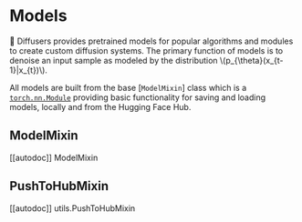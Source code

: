 <!--Copyright 2025 The HuggingFace Team. All rights reserved.

Licensed under the Apache License, Version 2.0 (the "License"); you may not use this file except in compliance with
the License. You may obtain a copy of the License at

http://www.apache.org/licenses/LICENSE-2.0

Unless required by applicable law or agreed to in writing, software distributed under the License is distributed on
an "AS IS" BASIS, WITHOUT WARRANTIES OR CONDITIONS OF ANY KIND, either express or implied. See the License for the
specific language governing permissions and limitations under the License.
-->

# Models

🤗 Diffusers provides pretrained models for popular algorithms and modules to create custom diffusion systems. The primary function of models is to denoise an input sample as modeled by the distribution  \\(p_{\theta}(x_{t-1}|x_{t})\\).

All models are built from the base [`ModelMixin`] class which is a [`torch.nn.Module`](https://pytorch.org/docs/stable/generated/torch.nn.Module.html) providing basic functionality for saving and loading models, locally and from the Hugging Face Hub.

## ModelMixin
[[autodoc]] ModelMixin

## PushToHubMixin

[[autodoc]] utils.PushToHubMixin
